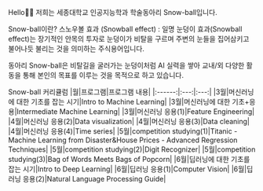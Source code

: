 Hello👋👋 저희는 세종대학교 인공지능학과 학술동아리 Snow-ball입니다.

Snow-ball이란?
스노우볼 효과 (Snowball effect) : 일명 눈덩이 효과(Snowball effect)는 장기적인 안목의 투자로 눈덩이가 비탈을 구르며 주변의 눈들을 집어삼키고 불어나듯 불리는 것을 의미하는 주식용어입니다.

동아리 Snow-ball은 비탈길을 굴러가는 눈덩이처럼 AI 실력을 쌓아 교내/외 다양한 활동을 통해 본인의 목표를 이루는 것을 목적으로 하고 있습니다. 

Snow-ball 커리큘럼
|월|프로그램|프로그램 내용|
|:------:|:---:|:---:|
|3월|머신러닝에 대한 기초를 잡는 시기|Intro to Machine Learning|
|3월|머신러닝에 대한 기초+응용|Intermediate Machine Learning|
|3월|머신러닝 응용(1)|Feature Engineering|
|4월|머신러닝 응용(2)|Data visualization|
|4월|머신러닝 응용(3)|Data cleaning|
|4월|머신러닝 응용(4)|Time series|
|5월|competition studying(1)|Titanic - Machine Learning from Disaster&House Prices - Advanced Regression Techniques|
|5월|competition studying(2)|Digit Recognizer|
|5월|competition studying(3)|Bag of Words Meets Bags of Popcorn|
|6월|딥러닝에 대한 기초를 잡는 시기|Intro to Deep Learning|
|6월|딥러닝 응용(1)|Computer Vision|
|6월|딥러닝 응용(2)|Natural Language Processing Guide|


